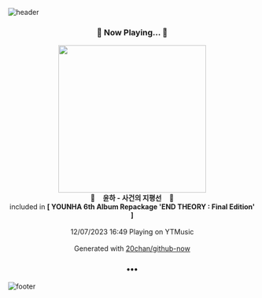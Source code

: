 ![header](https://capsule-render.vercel.app/api?type=wave&height=170&section=header&fontColor=090707&fontAlignX=45&fontAlignY=65&fontSize=100)

<h3 align="center">🎵 Now Playing... 🎵</h3>
<p align="center">
  <a href="https://music.youtube.com/watch?v=j1uXcHwLhHM">
    <img width="300" src="https://lh3.googleusercontent.com/ZpZzX4EUtn99T7mx7GIVQQjY3O7ysaRmdtgfbkanxgiM6v43vddimMkcRiIohs6_gcEeASBerBD09cW3">
  </a>
  <br>
  🎵&nbsp&nbsp&nbsp <b>윤하 - 사건의 지평선</b> &nbsp&nbsp&nbsp🎵
  <br>
  included in <b>[ YOUNHA 6th Album Repackage 'END THEORY : Final Edition' ]</b>
  
  <br />
  <br />
  12/07/2023 16:49 Playing on YTMusic
  <br />
  <br />
  Generated with <a href="https://github.com/20chan/github-now">20chan/github-now</a>
</p>

<h3 align="center">•••</h3>

![footer](https://capsule-render.vercel.app/api?type=wave&height=150&section=footer)
